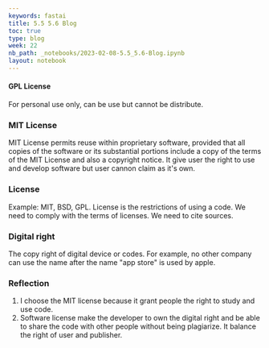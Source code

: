 ```yaml
---
keywords: fastai
title: 5.5 5.6 Blog
toc: true
type: blog
week: 22
nb_path: _notebooks/2023-02-08-5.5_5.6-Blog.ipynb
layout: notebook
---
```


<!--
#################################################
### THIS FILE WAS AUTOGENERATED! DO NOT EDIT! ###
#################################################
# file to edit: _notebooks/2023-02-08-5.5_5.6-Blog.ipynb
-->

<div class="container" id="notebook-container">
        
<div class="cell border-box-sizing text_cell rendered"><div class="inner_cell">
<div class="text_cell_render border-box-sizing rendered_html">
<h4 id="GPL-License">GPL License<a class="anchor-link" href="#GPL-License"> </a></h4><p>For personal use only, can be use but cannot be distribute.</p>
<h3 id="MIT-License">MIT License<a class="anchor-link" href="#MIT-License"> </a></h3><p>MIT License permits reuse within proprietary software, provided that all copies of the software or its substantial portions include a copy of the terms of the MIT License and also a copyright notice. It give user the right to use and develop software but user cannon claim as it's own.</p>
<h3 id="License">License<a class="anchor-link" href="#License"> </a></h3><p>Example: MIT, BSD, GPL.
License is the restrictions of using a code.
We need to comply with the terms of licenses. We need to cite sources.</p>
<h3 id="Digital-right">Digital right<a class="anchor-link" href="#Digital-right"> </a></h3><p>The copy right of digital device or codes. For example, no other company can use the name after the name "app store" is used by apple.</p>

</div>
</div>
</div>
<div class="cell border-box-sizing text_cell rendered"><div class="inner_cell">
<div class="text_cell_render border-box-sizing rendered_html">
<h3 id="Reflection">Reflection<a class="anchor-link" href="#Reflection"> </a></h3><ol>
<li>I choose the MIT license because it grant people the right to study and use code.</li>
<li>Software license make the developer to own the digital right and be able to share the code with other people without being plagiarize. It balance the right of user and publisher.</li>
</ol>

</div>
</div>
</div>
</div>
 

